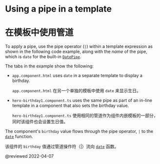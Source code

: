 # Using a pipe in a template

# 在模板中使用管道

To apply a pipe, use the pipe operator (`|`) within a template expression as shown in the following code example, along with the *name* of the pipe, which is `date` for the built-in [`DatePipe`](api/common/DatePipe).

The tabs in the example show the following:

* `app.component.html` uses `date` in a separate template to display a birthday.

  `app.component.html` 在另一个单独的模板中使用 `date` 来显示生日。

* `hero-birthday1.component.ts` uses the same pipe as part of an in-line template in a component that also sets the birthday value.

  `hero-birthday1.component.ts` 使用相同的管道作为组件内嵌模板的一部分，同时该组件也会设置生日值。

<code-tabs>
    <code-pane header="src/app/app.component.html" region="hero-birthday-template" path="pipes/src/app/app.component.html"></code-pane>
    <code-pane header="src/app/hero-birthday1.component.ts" path="pipes/src/app/hero-birthday1.component.ts"></code-pane>
</code-tabs>

The component's `birthday` value flows through the pipe operator, `|` to the [`date`](api/common/DatePipe) function.

该组件的 `birthday` 值通过管道操作符（|）流向 [`date`](api/common/DatePipe) 函数。

@reviewed 2022-04-07